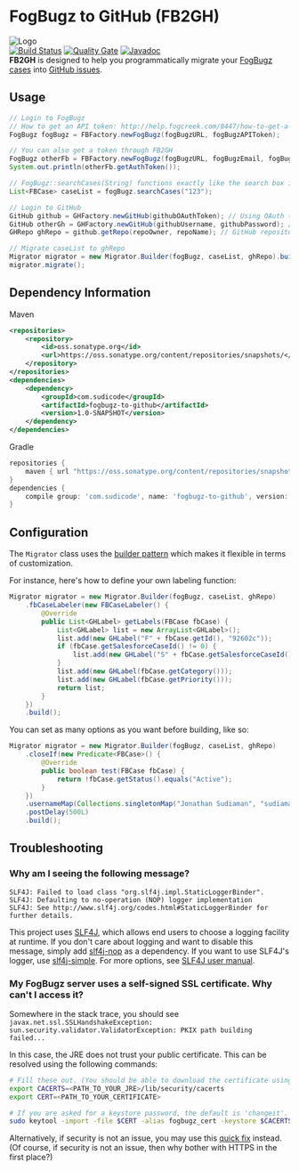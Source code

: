 # FogBugz to GitHub (FB2GH)

![Logo](http://sudicode.com/images/fb2gh-logo.png)  
[![Build Status](https://travis-ci.org/sudiamanj/fogbugz-to-github.svg?branch=master)](https://travis-ci.org/sudiamanj/fogbugz-to-github) [![Quality Gate](https://sonarqube.com/api/badges/measure?key=com.sudicode:fb2gh&metric=coverage)](https://sonarqube.com/dashboard/index/com.sudicode:fb2gh) [![Javadoc](https://img.shields.io/badge/javadoc-html-blue.svg)](http://sudicode.com/fogbugz-to-github)  
**FB2GH** is designed to help you programmatically migrate your [FogBugz cases](https://www.fogcreek.com/fogbugz/) into [GitHub issues](https://guides.github.com/features/issues/).

## Usage
```java
// Login to FogBugz
// How to get an API token: http://help.fogcreek.com/8447/how-to-get-a-fogbugz-xml-api-token
FogBugz fogBugz = FBFactory.newFogBugz(fogBugzURL, fogBugzAPIToken);

// You can also get a token through FB2GH
FogBugz otherFb = FBFactory.newFogBugz(fogBugzURL, fogBugzEmail, fogBugzPassword);
System.out.println(otherFb.getAuthToken());

// FogBugz::searchCases(String) functions exactly like the search box in FogBugz
List<FBCase> caseList = fogBugz.searchCases("123");

// Login to GitHub
GitHub github = GHFactory.newGitHub(githubOAuthToken); // Using OAuth (https://github.com/settings/tokens/new)
GitHub otherGh = GHFactory.newGitHub(githubUsername, githubPassword); // Using basic authentication
GHRepo ghRepo = github.getRepo(repoOwner, repoName); // GitHub repository to migrate to

// Migrate caseList to ghRepo
Migrator migrator = new Migrator.Builder(fogBugz, caseList, ghRepo).build();
migrator.migrate();
```

## Dependency Information
Maven
```xml
<repositories>
    <repository>
        <id>oss.sonatype.org</id>
        <url>https://oss.sonatype.org/content/repositories/snapshots/</url>
    </repository>
</repositories>
<dependencies>
    <dependency>
        <groupId>com.sudicode</groupId>
        <artifactId>fogbugz-to-github</artifactId>
        <version>1.0-SNAPSHOT</version>
    </dependency>
</dependencies>
```

Gradle
```groovy
repositories {
    maven { url "https://oss.sonatype.org/content/repositories/snapshots/" }
}
dependencies {
    compile group: 'com.sudicode', name: 'fogbugz-to-github', version: '1.0-SNAPSHOT'
}
```

## Configuration
The `Migrator` class uses the [builder pattern](https://en.wikipedia.org/wiki/Builder_pattern) which makes it flexible in terms of customization.

For instance, here's how to define your own labeling function:
```java
Migrator migrator = new Migrator.Builder(fogBugz, caseList, ghRepo)
    .fbCaseLabeler(new FBCaseLabeler() {
        @Override
        public List<GHLabel> getLabels(FBCase fbCase) {
            List<GHLabel> list = new ArrayList<GHLabel>();
            list.add(new GHLabel("F" + fbCase.getId(), "92602c"));
            if (fbCase.getSalesforceCaseId() != 0) {
                list.add(new GHLabel("S" + fbCase.getSalesforceCaseId(), "178cda"));
            }
            list.add(new GHLabel(fbCase.getCategory()));
            list.add(new GHLabel(fbCase.getPriority()));
            return list;
        }
    })
    .build();
```

You can set as many options as you want before building, like so:
```java
Migrator migrator = new Migrator.Builder(fogBugz, caseList, ghRepo)
    .closeIf(new Predicate<FBCase>() {
        @Override
        public boolean test(FBCase fbCase) {
            return !fbCase.getStatus().equals("Active");
        }
    })
    .usernameMap(Collections.singletonMap("Jonathan Sudiaman", "sudiamanj"))
    .postDelay(500L)
    .build();
```

## Troubleshooting

### Why am I seeing the following message?
```
SLF4J: Failed to load class "org.slf4j.impl.StaticLoggerBinder".
SLF4J: Defaulting to no-operation (NOP) logger implementation
SLF4J: See http://www.slf4j.org/codes.html#StaticLoggerBinder for further details.
```

This project uses [SLF4J](http://www.slf4j.org), which allows end users to choose a logging facility at runtime. If you don't care about logging and want to disable this message, simply add [slf4j-nop](http://search.maven.org/#artifactdetails%7Corg.slf4j%7Cslf4j-nop%7C1.7.21%7Cjar) as a dependency. If you want to use SLF4J's logger, use [slf4j-simple](http://search.maven.org/#artifactdetails%7Corg.slf4j%7Cslf4j-simple%7C1.7.21%7Cjar). For more options, see [SLF4J user manual](http://www.slf4j.org/manual.html).

### My FogBugz server uses a self-signed SSL certificate. Why can't I access it?
Somewhere in the stack trace, you should see `javax.net.ssl.SSLHandshakeException: sun.security.validator.ValidatorException: PKIX path building failed...`

In this case, the JRE does not trust your public certificate. This can be resolved using the following commands:
```bash
# Fill these out. (You should be able to download the certificate using your web browser.)
export CACERTS=<PATH_TO_YOUR_JRE>/lib/security/cacerts
export CERT=<PATH_TO_YOUR_CERTIFICATE>

# If you are asked for a keystore password, the default is 'changeit'.
sudo keytool -import -file $CERT -alias fogbugz_cert -keystore $CACERTS
```

Alternatively, if security is not an issue, you may use this [quick fix](https://gist.github.com/sudiamanj/62b332afc5c93e24ca4a0ffb358e931a) instead. (Of course, if security is not an issue, then why bother with HTTPS in the first place?)
